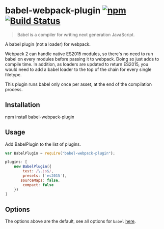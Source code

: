 # babel-webpack-plugin [![npm](https://img.shields.io/npm/v/babel-webpack-plugin.svg)](https://www.npmjs.com/package/babel-webpack-plugin) [![Build Status](https://travis-ci.org/simlrh/babel-webpack-plugin.svg?branch=master)](https://travis-ci.org/simlrh/babel-webpack-plugin)

>Babel is a compiler for writing next generation JavaScript.

A babel plugin (not a loader) for webpack.

Webpack 2 can handle native ES2015 modules, so there's no need to run babel on every modules before passing it to webpack. Doing so just adds to compile time. In addition, as loaders are updated to return ES2015, you would need to add a babel loader to the top of the chain for every single filetype.

This plugin runs babel only once per asset, at the end of the compilation process.

## Installation

   npm install babel-webpack-plugin

## Usage

Add BabelPlugin to the list of plugins. 

```js
var BabelPlugin = require("babel-webpack-plugin");

plugins: [
	new BabelPlugin({
		test: /\.js$/,
		presets: ['es2015'],
	   sourceMaps: false,
		compact: false
	})
]
```

## Options

The options above are the default, see all options for `babel` [here](http://babeljs.io/docs/usage/options/).
